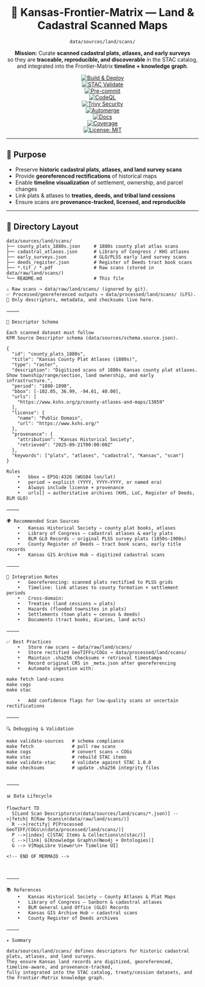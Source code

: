 <div align="center">

# 📜 Kansas-Frontier-Matrix — Land & Cadastral Scanned Maps  
`data/sources/land/scans/`

**Mission:** Curate **scanned cadastral plats, atlases, and early surveys**  
so they are **traceable, reproducible, and discoverable** in the STAC catalog,  
and integrated into the Frontier-Matrix **timeline + knowledge graph**.  

[![Build & Deploy](https://github.com/bartytime4life/Kansas-Frontier-Matrix/actions/workflows/site.yml/badge.svg)](../../../../.github/workflows/site.yml)  
[![STAC Validate](https://github.com/bartytime4life/Kansas-Frontier-Matrix/actions/workflows/stac-validate.yml/badge.svg)](../../../../.github/workflows/stac-validate.yml)  
[![Pre-commit](https://github.com/bartytime4life/Kansas-Frontier-Matrix/actions/workflows/pre-commit.yml/badge.svg)](../../../../.pre-commit-config.yaml)  
[![CodeQL](https://github.com/bartytime4life/Kansas-Frontier-Matrix/actions/workflows/codeql.yml/badge.svg)](../../../../.github/workflows/codeql.yml)  
[![Trivy Security](https://github.com/bartytime4life/Kansas-Frontier-Matrix/actions/workflows/trivy.yml/badge.svg)](../../../../.github/workflows/trivy.yml)  
[![Automerge](https://github.com/bartytime4life/Kansas-Frontier-Matrix/actions/workflows/automerge.yml/badge.svg)](../../../../.github/workflows/automerge.yml)  
[![Docs](https://github.com/bartytime4life/Kansas-Frontier-Matrix/actions/workflows/docs.yml/badge.svg)](../../../../.github/workflows/docs.yml)  
[![Coverage](https://img.shields.io/codecov/c/github/bartytime4life/Kansas-Frontier-Matrix)](https://app.codecov.io/gh/bartytime4life/Kansas-Frontier-Matrix)  
[![License: MIT](https://img.shields.io/badge/License-MIT-green.svg)](../../../../LICENSE)  

</div>

---

## 🎯 Purpose

- Preserve **historic cadastral plats, atlases, and land survey scans**  
- Provide **georeferenced rectifications** of historical maps  
- Enable **timeline visualization** of settlement, ownership, and parcel changes  
- Link plats & atlases to **treaties, deeds, and tribal land cessions**  
- Ensure scans are **provenance-tracked, licensed, and reproducible**  

---

## 📂 Directory Layout

```text
data/sources/land/scans/
├── county_plats_1880s.json     # 1880s county plat atlas scans
├── cadastral_atlases.json      # Library of Congress / KHS atlases
├── early_surveys.json          # GLO/PLSS early land survey scans
├── deeds_register.json         # Register of Deeds tract book scans
├── *.tif / *.pdf               # Raw scans (stored in data/raw/land/scans/)
└── README.md                   # This file

⚠️ Raw scans → data/raw/land/scans/ (ignored by git).
✅ Processed/georeferenced outputs → data/processed/land/scans/ (LFS).
📑 Only descriptors, metadata, and checksums live here.

⸻

🧭 Descriptor Schema

Each scanned dataset must follow
KFM Source Descriptor schema (data/sources/schema.source.json).

{
  "id": "county_plats_1880s",
  "title": "Kansas County Plat Atlases (1880s)",
  "type": "raster",
  "description": "Digitized scans of 1880s Kansas county plat atlases. Show township/range/section, land ownership, and early infrastructure.",
  "period": "1880-1890",
  "bbox": [-102.05, 36.99, -94.61, 40.00],
  "urls": [
    "https://www.kshs.org/p/county-atlases-and-maps/13859"
  ],
  "license": {
    "name": "Public Domain",
    "url": "https://www.kshs.org/"
  },
  "provenance": {
    "attribution": "Kansas Historical Society",
    "retrieved": "2025-09-21T00:00:00Z"
  },
  "keywords": ["plats", "atlases", "cadastral", "Kansas", "scan"]
}

Rules
	•	bbox → EPSG:4326 (WGS84 lon/lat)
	•	period → explicit (YYYY, YYYY–YYYY, or named era)
	•	Always include license + provenance
	•	urls[] → authoritative archives (KHS, LoC, Register of Deeds, BLM GLO)

⸻

🌍 Recommended Scan Sources
	•	Kansas Historical Society — county plat books, atlases
	•	Library of Congress — cadastral atlases & early plats
	•	BLM GLO Records — original PLSS survey plats (1850s–1900s)
	•	County Register of Deeds — tract book scans, early title records
	•	Kansas GIS Archive Hub — digitized cadastral scans

⸻

🔗 Integration Notes
	•	Georeferencing: scanned plats rectified to PLSS grids
	•	Timeline: link atlases to county formation + settlement periods
	•	Cross-domain:
	•	Treaties (land cessions ↔ plats)
	•	Hazards (flooded townsites in plats)
	•	Settlements (town plats ↔ census & deeds)
	•	Documents (tract books, diaries, land acts)

⸻

✅ Best Practices
	•	Store raw scans → data/raw/land/scans/
	•	Store rectified GeoTIFFs/COGs → data/processed/land/scans/
	•	Maintain .sha256 checksums + retrieval timestamps
	•	Record original CRS in _meta.json after georeferencing
	•	Automate ingestion with:

make fetch land-scans
make cogs
make stac

	•	Add confidence flags for low-quality scans or uncertain rectifications

⸻

🔍 Debugging & Validation

make validate-sources   # schema compliance
make fetch              # pull raw scans
make cogs               # convert scans → COGs
make stac               # rebuild STAC items
make validate-stac      # validate against STAC 1.0.0
make checksums          # update .sha256 integrity files


⸻

📊 Data Lifecycle

flowchart TD
  S[Land Scan Descriptors\n(data/sources/land/scans/*.json)] -->|fetch| R[Raw Scans\n(data/raw/land/scans/)]
  R -->|rectify| P[Processed GeoTIFF/COGs\n(data/processed/land/scans/)]
  P -->|index| C[STAC Items & Collections\n(stac/)]
  C -->|link| G[Knowledge Graph\n(Neo4j + Ontologies)]
  G --> V[MapLibre Viewer\n+ Timeline UI]

<!-- END OF MERMAID -->



⸻

📚 References
	•	Kansas Historical Society — County Atlases & Plat Maps
	•	Library of Congress — Sanborn & cadastral atlases
	•	BLM General Land Office (GLO) Records
	•	Kansas GIS Archive Hub — cadastral scans
	•	County Register of Deeds archives

⸻

✦ Summary

data/sources/land/scans/ defines descriptors for historic cadastral plats, atlases, and land surveys.
They ensure Kansas land records are digitized, georeferenced, timeline-aware, and provenance-tracked,
fully integrated into the STAC catalog, treaty/cession datasets, and the Frontier-Matrix knowledge graph.